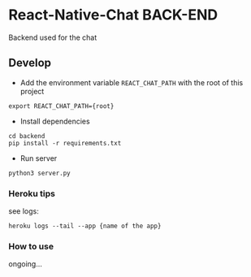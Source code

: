 # React-Native-Chat BACK-END
Backend used for the chat


## Develop
* Add the environment variable `REACT_CHAT_PATH` with the root of this project
```
export REACT_CHAT_PATH={root}
```

* Install dependencies
```
cd backend
pip install -r requirements.txt
```

* Run server
```
python3 server.py
```

### Heroku tips

see logs:
```
heroku logs --tail --app {name of the app}
```


### How to use
ongoing...